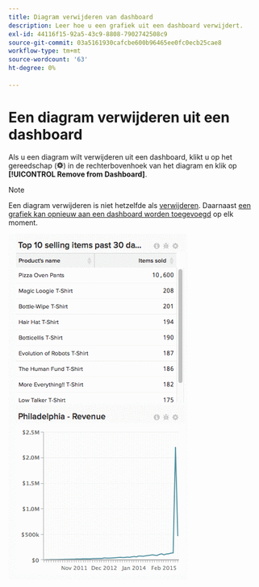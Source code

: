 ```yaml
---
title: Diagram verwijderen van dashboard
description: Leer hoe u een grafiek uit een dashboard verwijdert.
exl-id: 44116f15-92a5-43c9-8808-7902742508c9
source-git-commit: 03a5161930cafcbe600b96465ee0fc0ecb25cae8
workflow-type: tm+mt
source-wordcount: '63'
ht-degree: 0%

---
```


# Een diagram verwijderen uit een dashboard

Als u een diagram wilt verwijderen uit een dashboard, klikt u op het gereedschap (![](../../assets/gear-icon.png)) in de rechterbovenhoek van het diagram en klik op **[!UICONTROL Remove from Dashboard]**.

>[!NOTE]
>
>Een diagram verwijderen is niet hetzelfde als [verwijderen](../../data-user/dashboards/delete-chart.md). Daarnaast [een grafiek kan opnieuw aan een dashboard worden toegevoegd](../../data-user/dashboards/add-charts-dashboard.md) op elk moment.

![diagram verwijderen](../../assets/Removing_Charts_from_Dashboards.gif)
